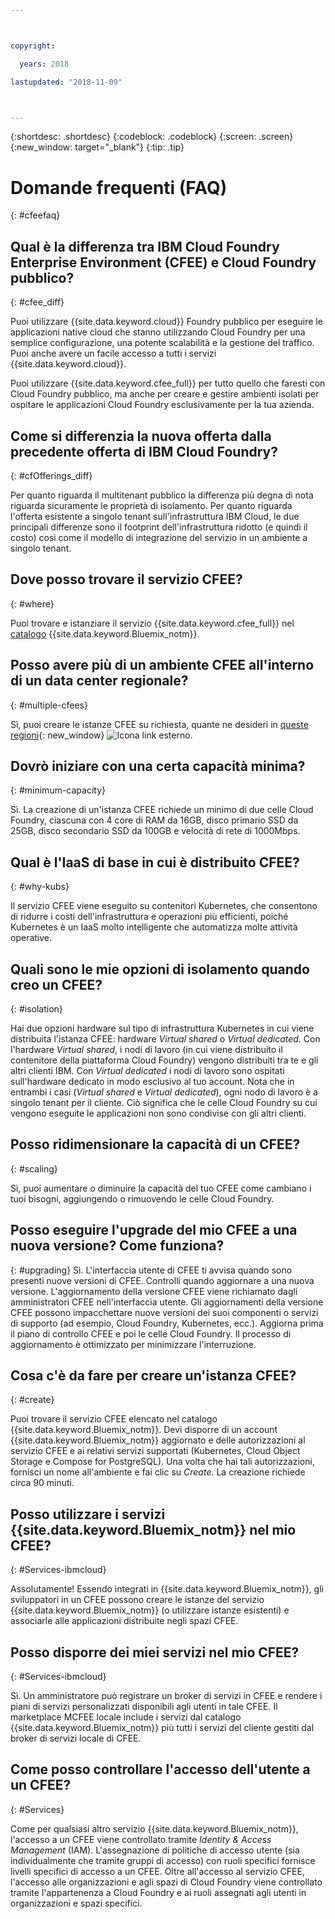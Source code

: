 ```yaml
---



copyright:

  years: 2018

lastupdated: "2018-11-09"



---
```


{:shortdesc: .shortdesc}
{:codeblock: .codeblock}
{:screen: .screen}
{:new_window: target="_blank"}
{:tip: .tip}

# Domande frequenti (FAQ)
{: #cfeefaq}

## Qual è la differenza tra IBM Cloud Foundry Enterprise Environment (CFEE) e Cloud Foundry pubblico?
{: #cfee_diff}

Puoi utilizzare {{site.data.keyword.cloud}} Foundry pubblico per eseguire le applicazioni native cloud che stanno utilizzando Cloud Foundry per una semplice configurazione, una potente scalabilità e la gestione del traffico. Puoi anche avere un facile accesso a tutti i servizi {{site.data.keyword.cloud}}.

Puoi utilizzare {{site.data.keyword.cfee_full}} per tutto quello che faresti con Cloud Foundry pubblico, ma anche per creare e gestire ambienti isolati per ospitare le applicazioni Cloud Foundry esclusivamente per la tua azienda.


## Come si differenzia la nuova offerta dalla precedente offerta di IBM Cloud Foundry?
{: #cfOfferings_diff}

Per quanto riguarda il multitenant pubblico la differenza più degna di nota riguarda sicuramente le proprietà di isolamento. Per quanto riguarda l'offerta esistente a singolo tenant sull'infrastruttura IBM Cloud, le due principali differenze sono il footprint dell'infrastruttura ridotto (e quindi il costo) così come il modello di integrazione del servizio in un ambiente a singolo tenant.

## Dove posso trovare il servizio CFEE?
{: #where}

Puoi trovare e istanziare il servizio {{site.data.keyword.cfee_full}} nel [catalogo](https://console.stage1.bluemix.net/catalog) {{site.data.keyword.Bluemix_notm}}.

## Posso avere più di un ambiente CFEE all'interno di un data center regionale?
{: #multiple-cfees}

Sì, puoi creare le istanze CFEE su richiesta, quante ne desideri in [queste regioni](https://dev.console.test.cloud.ibm.com/docs/cloud-foundry/index.html#provisioning-targets){: new_window} ![Icona link esterno](../icons/launch-glyph.svg "Icona link esterno").

## Dovrò iniziare con una certa capacità minima?
{: #minimum-capacity}

Sì. La creazione di un'istanza CFEE richiede un minimo di due celle Cloud Foundry, ciascuna con 4 core di RAM da 16GB, disco primario SSD da 25GB, disco secondario SSD da 100GB e velocità di rete di 1000Mbps.

## Qual è l'IaaS di base in cui è distribuito CFEE?
{: #why-kubs}

Il servizio CFEE viene eseguito su contenitori Kubernetes, che consentono di ridurre i costi dell'infrastruttura e operazioni più efficienti, poiché Kubernetes è un IaaS molto intelligente che automatizza molte attività operative. 

## Quali sono le mie opzioni di isolamento quando creo un CFEE?
{: #isolation}

Hai due opzioni hardware sul tipo di infrastruttura Kubernetes in cui viene distribuita l'istanza CFEE: hardware _Virtual shared_ o _Virtual dedicated_. Con l'hardware _Virtual shared_, i nodi di lavoro (in cui viene distribuito il contenitore della piattaforma Cloud Foundry) vengono distribuiti tra te e gli altri clienti IBM.  Con _Virtual dedicated_ i nodi di lavoro sono ospitati sull'hardware dedicato in modo esclusivo al tuo account.  Nota che in entrambi i casi (_Virtual shared_ e _Virtual dedicated_), ogni nodo di lavoro è a singolo tenant per il cliente.  Ciò significa che le celle Cloud Foundry su cui vengono eseguite le applicazioni non sono condivise con gli altri clienti.

## Posso ridimensionare la capacità di un CFEE?
{: #scaling}

Sì, puoi aumentare o diminuire la capacità del tuo CFEE come cambiano i tuoi bisogni, aggiungendo o rimuovendo le celle Cloud Foundry.

## Posso eseguire l'upgrade del mio CFEE a una nuova versione? Come funziona?
{: #upgrading}
Sì. L'interfaccia utente di CFEE ti avvisa quando sono presenti nuove versioni di CFEE.  Controlli quando aggiornare a una nuova versione. L'aggiornamento della versione CFEE viene richiamato dagli amministratori CFEE nell'interfaccia utente. Gli aggiornamenti della versione CFEE possono impacchettare nuove versioni dei suoi componenti o servizi di supporto (ad esempio, Cloud Foundry, Kubernetes, ecc.).  Aggiorna prima il piano di controllo CFEE e poi le celle Cloud Foundry.  Il processo di aggiornamento è ottimizzato per minimizzare l'interruzione.

## Cosa c'è da fare per creare un'istanza CFEE?
{: #create}

Puoi trovare il servizio CFEE elencato nel catalogo {{site.data.keyword.Bluemix_notm}}.  Devi disporre di un account {{site.data.keyword.Bluemix_notm}} aggiornato e delle autorizzazioni al servizio CFEE e ai relativi servizi supportati (Kubernetes, Cloud Object Storage e Compose for PostgreSQL).  Una volta che hai tali autorizzazioni, fornisci un nome all'ambiente e fai clic su _Create_.  La creazione richiede circa 90 minuti.

## Posso utilizzare i servizi {{site.data.keyword.Bluemix_notm}} nel mio CFEE?
{: #Services-ibmcloud}

Assolutamente!  Essendo integrati in {{site.data.keyword.Bluemix_notm}}, gli sviluppatori in un CFEE possono creare le istanze del servizio {{site.data.keyword.Bluemix_notm}} (o utilizzare istanze esistenti) e associarle alle applicazioni distribuite negli spazi CFEE.

## Posso disporre dei miei servizi nel mio CFEE?
{: #Services-ibmcloud}

Sì. Un amministratore può registrare un broker di servizi in CFEE e rendere i piani di servizi personalizzati disponibili agli utenti in tale CFEE.  Il marketplace MCFEE locale include i servizi dal catalogo {{site.data.keyword.Bluemix_notm}} più tutti i servizi del cliente gestiti dal broker di servizi locale di CFEE.

## Come posso controllare l'accesso dell'utente a un CFEE?
{: #Services}

Come per qualsiasi altro servizio {{site.data.keyword.Bluemix_notm}}, l'accesso a un CFEE viene controllato tramite _Identity & Access Management_ (IAM). L'assegnazione di politiche di accesso utente (sia individualmente che tramite gruppi di accesso) con ruoli specifici fornisce livelli specifici di accesso a un CFEE.  Oltre all'accesso al servizio CFEE, l'accesso alle organizzazioni e agli spazi di Cloud Foundry viene controllato tramite l'appartenenza a Cloud Foundry e ai ruoli assegnati agli utenti in organizzazioni e spazi specifici.

